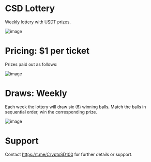 # CSD Lottery
Weekly lottery with USDT prizes.

![image](https://i.postimg.cc/c4Fc7Q8q/photo-2024-01-18-09-57-46.jpg)

# Pricing: $1 per ticket
Prizes paid out as follows:

![image](https://i.postimg.cc/QN4b1QT2/photo-2024-01-18-09-31-30.jpg)

# Draws: Weekly
Each week the lottery will draw six (6) winning balls. Match the balls in sequential order, win the corresponding prize.

![image](https://i.postimg.cc/c42D3RnD/photo-2024-01-18-09-41-40.jpg)

# Support
Contact https://t.me/CryptoSD100 for further details or support.
